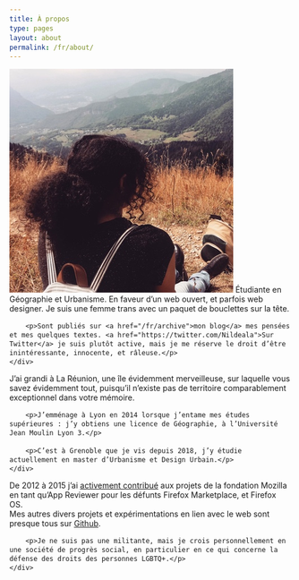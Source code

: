 ```yaml
---
title: À propos
type: pages
layout: about
permalink: /fr/about/
---
```

<section>
    <div class="post">
        <p><img src="/images/layout/logos/ChartreuseGazing-squared-400x400.jpg" alt="Ma tête toute fière. Ou quelque chose du genre." class="align right avatar"> Étudiante en Géographie et Urbanisme. En faveur d’un web ouvert, et parfois web designer. Je suis une femme trans avec un paquet de bouclettes sur la tête.</p>

        <p>Sont publiés sur <a href="/fr/archive">mon blog</a> mes pensées et mes quelques textes. <a href="https://twitter.com/Nildeala">Sur Twitter</a> je suis plutôt active, mais je me réserve le droit d’être inintéressante, innocente, et râleuse.</p>
    </div>
</section>


<section>
    <div class="post">
        <p>J’ai grandi à La Réunion, une île évidemment merveilleuse, sur laquelle vous savez évidemment tout, puisqu’il n’existe pas de territoire comparablement exceptionnel dans votre mémoire.</p>

        <p>J’emménage à Lyon en 2014 lorsque j’entame mes études supérieures : j’y obtiens une licence de Géographie, à l’Université Jean Moulin Lyon 3.</p>

        <p>C’est à Grenoble que je vis depuis 2018, j’y étudie actuellement en master d’Urbanisme et Design Urbain.</p>
    </div>
</section>

<section>
    <div class="post">
        <p>De 2012 à 2015 j’ai <a href="https://mozillians.org/fr/u/Nildeala/">activement contribué</a> aux projets de la fondation Mozilla en tant qu’App Reviewer pour les défunts Firefox Marketplace, et Firefox OS.<br>
        Mes autres divers projets et expérimentations en lien avec le web sont presque tous sur <a href="https://github.com/Nildeala">Github</a>.</p>

        <p>Je ne suis pas une militante, mais je crois personnellement en une société de progrès social, en particulier en ce qui concerne la défense des droits des personnes LGBTQ+.</p>
    </div>
</section>

